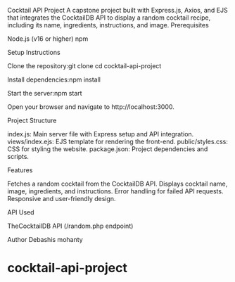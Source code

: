 Cocktail API Project
A capstone project built with Express.js, Axios, and EJS that integrates the CocktailDB API to display a random cocktail recipe, including its name, ingredients, instructions, and image.
Prerequisites

Node.js (v16 or higher)
npm

Setup Instructions

Clone the repository:git clone <your-repo-url>
cd cocktail-api-project


Install dependencies:npm install


Start the server:npm start


Open your browser and navigate to http://localhost:3000.

Project Structure

index.js: Main server file with Express setup and API integration.
views/index.ejs: EJS template for rendering the front-end.
public/styles.css: CSS for styling the website.
package.json: Project dependencies and scripts.

Features

Fetches a random cocktail from the CocktailDB API.
Displays cocktail name, image, ingredients, and instructions.
Error handling for failed API requests.
Responsive and user-friendly design.

API Used

TheCocktailDB API (/random.php endpoint)

Author
Debashis mohanty
# cocktail-api-project
